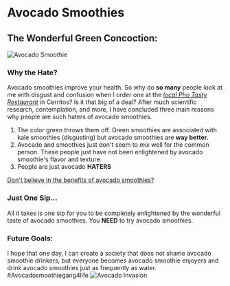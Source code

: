 # Avocado Smoothies
## The Wonderful Green Concoction:
![Avocado Smoothie](https://chocolatecoveredkatie.com/wp-content/uploads/2019/07/EASY-Creamy-Avocado-Smoothie-Recipe-500x500.jpg)
### Why the Hate?
Avocado smoothies improve your health. So why do **so many** people look at me with disgust and confusion when I order one at the _[local Pho Tasty Restaurant](https://photastyartesia.com/menu/)_ in Cerritos? Is it that big of a deal? After much scientific research, contemplation, and more, I have concluded three main reasons why people are such haters of avocado smoothies. 
1. The color green throws them off. Green smoothies are associated with kale smoothies (disgusting) but avocado smoothies are **way better.**
2. Avocado and smoothies just don't seem to _mix_ well for the common person. These people just have not been enlightened by avocado smoothie's flavor and texture.
3. People are just avocado **HATERS**

[Don't believe in the benefits of avocado smoothies?](https://www.marthastewart.com/8020544/avocados-in-smoothies-benefits-creaminess-nutrients)
### Just One Sip...
All it takes is one sip for you to be completely enlightened by the wonderful taste of avocado smoothies. You **NEED** to try avocado smoothies. 
### Future Goals:
I hope that one day, I can create a society that does not shame avocado smoothie drinkers, but everyone becomes avocado smoothie enjoyers and drink avocado smoothies just as frequently as water. #Avocadosmoothiegang4life
![Avocado Invasion]([https://i.etsystatic.com/9581153/r/il/4e14aa/2289342682/il_570xN.2289342682_opts.jpg](https://spirit.scene7.com/is/image/Spirit/01389600-a?$Detail$)https://spirit.scene7.com/is/image/Spirit/01389600-a?$Detail$)
